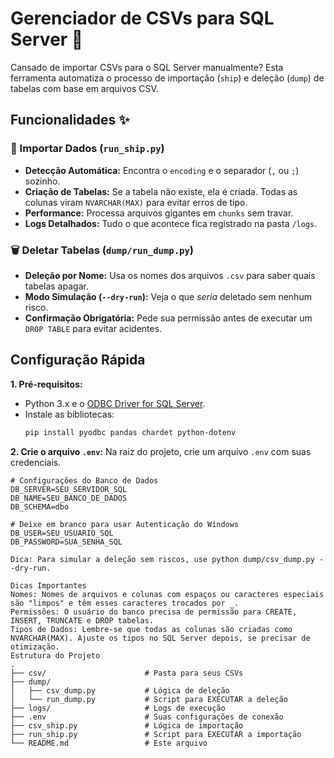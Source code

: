 # Gerenciador de CSVs para SQL Server 🚀

Cansado de importar CSVs para o SQL Server manualmente? Esta ferramenta automatiza o processo de importação (`ship`) e deleção (`dump`) de tabelas com base em arquivos CSV.

## Funcionalidades ✨

### 🚀 Importar Dados (`run_ship.py`)
-   **Detecção Automática:** Encontra o `encoding` e o separador (`,` ou `;`) sozinho.
-   **Criação de Tabelas:** Se a tabela não existe, ela é criada. Todas as colunas viram `NVARCHAR(MAX)` para evitar erros de tipo.
-   **Performance:** Processa arquivos gigantes em `chunks` sem travar.
-   **Logs Detalhados:** Tudo o que acontece fica registrado na pasta `/logs`.

### 🗑️ Deletar Tabelas (`dump/run_dump.py`)
-   **Deleção por Nome:** Usa os nomes dos arquivos `.csv` para saber quais tabelas apagar.
-   **Modo Simulação (`--dry-run`):** Veja o que *seria* deletado sem nenhum risco.
-   **Confirmação Obrigatória:** Pede sua permissão antes de executar um `DROP TABLE` para evitar acidentes.

## Configuração Rápida

**1. Pré-requisitos:**
   - Python 3.x e o [ODBC Driver for SQL Server](https://docs.microsoft.com/pt-br/sql/connect/odbc/download-odbc-driver-for-sql-server).
   - Instale as bibliotecas:
     ```bash
     pip install pyodbc pandas chardet python-dotenv
     ```

**2. Crie o arquivo `.env`:**
   Na raiz do projeto, crie um arquivo `.env` com suas credenciais.

   ```env
   # Configurações do Banco de Dados
   DB_SERVER=SEU_SERVIDOR_SQL
   DB_NAME=SEU_BANCO_DE_DADOS
   DB_SCHEMA=dbo

   # Deixe em branco para usar Autenticação do Windows
   DB_USER=SEU_USUARIO_SQL
   DB_PASSWORD=SUA_SENHA_SQL

   Dica: Para simular a deleção sem riscos, use python dump/csv_dump.py --dry-run.

Dicas Importantes
Nomes: Nomes de arquivos e colunas com espaços ou caracteres especiais são "limpos" e têm esses caracteres trocados por _.
Permissões: O usuário do banco precisa de permissão para CREATE, INSERT, TRUNCATE e DROP tabelas.
Tipos de Dados: Lembre-se que todas as colunas são criadas como NVARCHAR(MAX). Ajuste os tipos no SQL Server depois, se precisar de otimização.
Estrutura do Projeto
.
├── csv/                      # Pasta para seus CSVs
├── dump/
│   ├── csv_dump.py           # Lógica de deleção
│   └── run_dump.py           # Script para EXECUTAR a deleção
├── logs/                     # Logs de execução
├── .env                      # Suas configurações de conexão
├── csv_ship.py               # Lógica de importação
├── run_ship.py               # Script para EXECUTAR a importação
└── README.md                 # Este arquivo